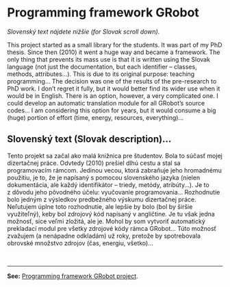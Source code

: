 # Programming framework GRobot

*Slovenský text nájdete nižšie (for Slovak scroll down).*

This project started as a small library for the students. It was part of my PhD thesis. Since then (2010) it went a huge way and became a framework. The only thing that prevents its mass use is that it is written using the Slovak language (not just the documentation, but each identifier – classes, methods, attributes…). This is due to its original purpose: teaching programming… The decision was one of the results of the pre-research to PhD work. I don’t regret it fully, but it would better find its wider use when it would be in English. There is an option, however, a very complicated one. I could develop an automatic translation module for all GRobot’s source codes… I am considering this option for years, but it would consume a big (huge) portion of effort (time, energy, resources, everything)…

## Slovenský text (Slovak description)…

Tento projekt sa začal ako malá knižnica pre študentov. Bola to súčasť mojej dizertačnej práce. Odvtedy (2010) prešiel dlhú cestu a&nbsp;stal sa programovacím rámcom. Jedinou vecou, ktorá zabraňuje jeho hromadnému použitiu, je to, že je napísaný s&nbsp;pomocou slovenského jazyka (nielen dokumentácia, ale každý identifikátor&nbsp;– triedy, metódy, atribúty…). Je to z&nbsp;dôvodu jeho pôvodného účelu: vyučovanie programovania… Rozhodnutie bolo jedným z&nbsp;výsledkov predbežného výskumu dizertačnej práce. Neľutujem úplne toto rozhodnutie, ale lepšie by bolo (bol by širšie využiteľný), keby bol zdrojový kód napísaný v&nbsp;angličtine. Je tu však jedna možnosť, síce veľmi zložitá, ale je. Mohol by som vytvoriť automatický prekladací modul pre všetky zdrojové kódy rámca GRobot… Túto možnosť zvažujem (a nenápadne odkladám) už roky, pretože by spotrebovala obrovské množstvo zdrojov (čas, energiu, všetko)…

&nbsp;

___

**See:** [Programming framework GRobot project](https://github.com/users/raubirius/projects/1).
